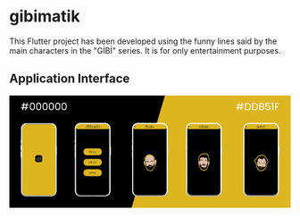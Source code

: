 # gibimatik

This Flutter project has been developed using the funny lines said by the main characters in the "GİBİ" series. It is for only entertainment purposes.

## Application Interface

![gibimatik](gibimatik.png)

